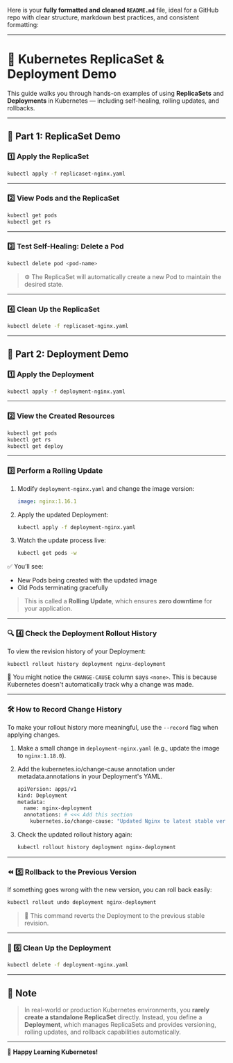 Here is your **fully formatted and cleaned `README.md`** file, ideal for a GitHub repo with clear structure, markdown best practices, and consistent formatting:

---

# 🚀 Kubernetes ReplicaSet & Deployment Demo

This guide walks you through hands-on examples of using **ReplicaSets** and **Deployments** in Kubernetes — including self-healing, rolling updates, and rollbacks.

---

## 🧱 Part 1: ReplicaSet Demo

### 1️⃣ Apply the ReplicaSet

```bash
kubectl apply -f replicaset-nginx.yaml
````

---

### 2️⃣ View Pods and the ReplicaSet

```bash
kubectl get pods
kubectl get rs
```

---

### 3️⃣ Test Self-Healing: Delete a Pod

```bash
kubectl delete pod <pod-name>
```

> ⚙️ The ReplicaSet will automatically create a new Pod to maintain the desired state.

---

### 4️⃣ Clean Up the ReplicaSet

```bash
kubectl delete -f replicaset-nginx.yaml
```

---

## 🚀 Part 2: Deployment Demo

### 1️⃣ Apply the Deployment

```bash
kubectl apply -f deployment-nginx.yaml
```

---

### 2️⃣ View the Created Resources

```bash
kubectl get pods
kubectl get rs
kubectl get deploy
```

---

### 3️⃣ Perform a Rolling Update

1. Modify `deployment-nginx.yaml` and change the image version:

   ```yaml
   image: nginx:1.16.1
   ```

2. Apply the updated Deployment:

   ```bash
   kubectl apply -f deployment-nginx.yaml
   ```

3. Watch the update process live:

   ```bash
   kubectl get pods -w
   ```

✅ You’ll see:

* New Pods being created with the updated image
* Old Pods terminating gracefully

> This is called a **Rolling Update**, which ensures **zero downtime** for your application.

---

### 🔍 4️⃣ Check the Deployment Rollout History

To view the revision history of your Deployment:

```bash
kubectl rollout history deployment nginx-deployment
```

📌 You might notice the `CHANGE-CAUSE` column says `<none>`.
This is because Kubernetes doesn't automatically track why a change was made.

---

### 🛠 How to Record Change History

To make your rollout history more meaningful, use the `--record` flag when applying changes.

1. Make a small change in `deployment-nginx.yaml` (e.g., update the image to `nginx:1.18.0`).

2. Add the kubernetes.io/change-cause annotation under metadata.annotations in your Deployment's YAML.

   ```bash
   apiVersion: apps/v1
   kind: Deployment
   metadata:
     name: nginx-deployment
     annotations: # <<< Add this section
       kubernetes.io/change-cause: "Updated Nginx to latest stable version or mention the version"
   ```

3. Check the updated rollout history again:

   ```bash
   kubectl rollout history deployment nginx-deployment
   ```

---

### ⏪ 5️⃣ Rollback to the Previous Version

If something goes wrong with the new version, you can roll back easily:

```bash
kubectl rollout undo deployment nginx-deployment
```

> 🧠 This command reverts the Deployment to the previous stable revision.

---

### 🧹 6️⃣ Clean Up the Deployment

```bash
kubectl delete -f deployment-nginx.yaml
```

---

## 📝 Note

> In real-world or production Kubernetes environments, you **rarely create a standalone ReplicaSet** directly.
> Instead, you define a **Deployment**, which manages ReplicaSets and provides versioning, rolling updates, and rollback capabilities automatically.

---

📘 **Happy Learning Kubernetes!**

```
